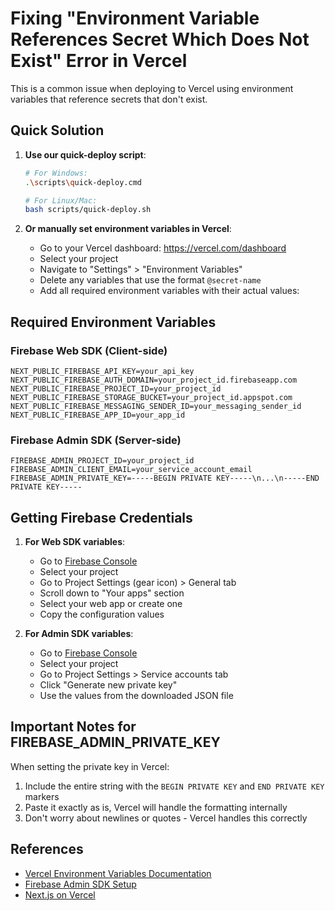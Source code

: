 # Fixing "Environment Variable References Secret Which Does Not Exist" Error in Vercel

This is a common issue when deploying to Vercel using environment variables that reference secrets that don't exist.

## Quick Solution

1. **Use our quick-deploy script**:
   ```bash
   # For Windows:
   .\scripts\quick-deploy.cmd
   
   # For Linux/Mac:
   bash scripts/quick-deploy.sh
   ```

2. **Or manually set environment variables in Vercel**:
   - Go to your Vercel dashboard: https://vercel.com/dashboard
   - Select your project
   - Navigate to "Settings" > "Environment Variables"
   - Delete any variables that use the format `@secret-name`
   - Add all required environment variables with their actual values:

## Required Environment Variables

### Firebase Web SDK (Client-side)
```
NEXT_PUBLIC_FIREBASE_API_KEY=your_api_key
NEXT_PUBLIC_FIREBASE_AUTH_DOMAIN=your_project_id.firebaseapp.com
NEXT_PUBLIC_FIREBASE_PROJECT_ID=your_project_id
NEXT_PUBLIC_FIREBASE_STORAGE_BUCKET=your_project_id.appspot.com
NEXT_PUBLIC_FIREBASE_MESSAGING_SENDER_ID=your_messaging_sender_id
NEXT_PUBLIC_FIREBASE_APP_ID=your_app_id
```

### Firebase Admin SDK (Server-side)
```
FIREBASE_ADMIN_PROJECT_ID=your_project_id
FIREBASE_ADMIN_CLIENT_EMAIL=your_service_account_email
FIREBASE_ADMIN_PRIVATE_KEY=-----BEGIN PRIVATE KEY-----\n...\n-----END PRIVATE KEY-----
```

## Getting Firebase Credentials

1. **For Web SDK variables**:
   - Go to [Firebase Console](https://console.firebase.google.com/)
   - Select your project
   - Go to Project Settings (gear icon) > General tab
   - Scroll down to "Your apps" section
   - Select your web app or create one
   - Copy the configuration values

2. **For Admin SDK variables**:
   - Go to [Firebase Console](https://console.firebase.google.com/)
   - Select your project
   - Go to Project Settings > Service accounts tab
   - Click "Generate new private key"
   - Use the values from the downloaded JSON file

## Important Notes for FIREBASE_ADMIN_PRIVATE_KEY

When setting the private key in Vercel:

1. Include the entire string with the `BEGIN PRIVATE KEY` and `END PRIVATE KEY` markers
2. Paste it exactly as is, Vercel will handle the formatting internally
3. Don't worry about newlines or quotes - Vercel handles this correctly

## References

- [Vercel Environment Variables Documentation](https://vercel.com/docs/concepts/projects/environment-variables)
- [Firebase Admin SDK Setup](https://firebase.google.com/docs/admin/setup)
- [Next.js on Vercel](https://nextjs.org/docs/deployment)
